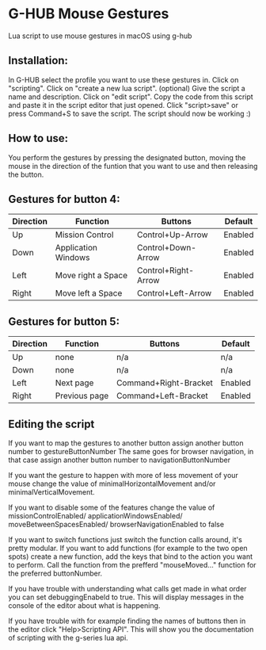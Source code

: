 # G-HUB Mouse Gestures
Lua script to use mouse gestures in macOS using g-hub

## Installation:
In G-HUB select the profile you want to use these gestures in. Click on "scripting". Click on "create a new lua script". (optional) Give the script a name and description. Click on "edit script". Copy the code from this script and paste it in the script editor that just opened. Click "script>save" or press Command+S to save the script. The script should now be working :)

## How to use:
You perform the gestures by pressing the designated button, moving the mouse in the direction of the funtion that you want to use and then releasing the button.

## Gestures for button 4:
Direction | Function  | Buttons | Default
---- | ------- | ----------- | -------
Up | Mission Control | Control+Up-Arrow | Enabled
Down | Application Windows | Control+Down-Arrow | Enabled
Left | Move right a Space | Control+Right-Arrow | Enabled
Right | Move left a Space | Control+Left-Arrow | Enabled

## Gestures for button 5:
Direction | Function  | Buttons | Default
---- | ------- | ----------- | -------
Up | none | n/a | n/a
Down | none | n/a | n/a
Left | Next page | Command+Right-Bracket | Enabled
Right | Previous page | Command+Left-Bracket | Enabled

## Editing the script
If you want to map the gestures to another button assign another button number to gestureButtonNumber
The same goes for browser navigation, in that case assign another button number to navigationButtonNumber

If you want the gesture to happen with more of less movement of your mouse change the value of minimalHorizontalMovement and/or minimalVerticalMovement.

If you want to disable some of the features change the value of missionControlEnabled/ applicationWindowsEnabled/ moveBetweenSpacesEnabled/ browserNavigationEnabled to false

If you want to switch functions just switch the function calls around, it's pretty modular.
If you want to add functions (for example to the two open spots) create a new function, add the keys that bind to the action you want to perform. Call the function from the prefferd "mouseMoved..." function for the preferred buttonNumber.

If you have trouble with understanding what calls get made in what order you can set debuggingEnabeld to true. This will display messages in the console of the editor about what is happening.

If you have trouble with for example finding the names of buttons then in the editor click "Help>Scripting API". This will show you the documentation of scripting with the g-series lua api.
